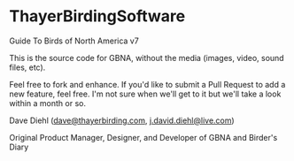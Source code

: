# ThayerBirdingSoftware
Guide To Birds of North America v7

This is the source code for GBNA, without the media (images, video, sound files, etc).

Feel free to fork and enhance.  If you'd like to submit a Pull Request to add a new feature, feel free.  I'm not sure when we'll get to it but we'll take a look within a month or so.

Dave Diehl (dave@thayerbirding.com, j.david.diehl@live.com)

Original Product Manager, Designer, and Developer of GBNA and Birder's Diary
